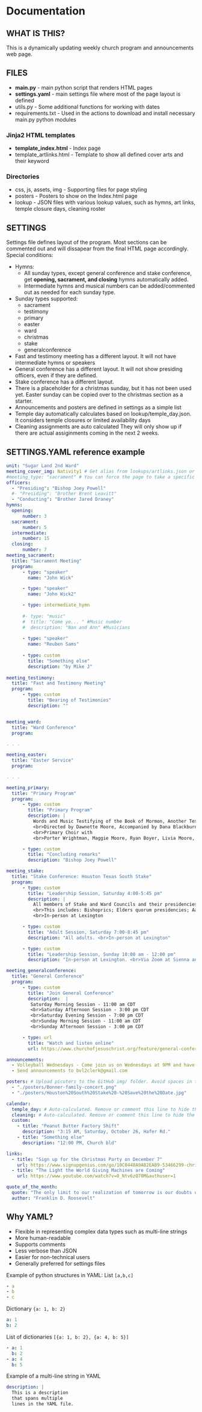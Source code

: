 # Documentation
## WHAT IS THIS?
This is a dynamically updating weekly church program and announcements web page.

## FILES
- **main.py** - main python script that renders HTML pages
- **settings.yaml** - main settings file where most of the page layout is defined
- utils.py - Some additional functions for working with dates
- requirements.txt - Used in the actions to download and install necessary main.py python modules  
### Jinja2 HTML templates
- **template_index.html** - Index page
- template_artlinks.html - Template to show all defined cover arts and their keyword
### Directories
- css, js, assets, img - Supporting files for page styling
- posters - Posters to show on the Index.html page
- lookup - JSON files with various lookup values, such as hymns, art links, temple closure days, cleaning roster

## SETTINGS
Settings file defines layout of the program. Most sections can be commented out and will dissapear from the final HTML page accordingly.  
Special conditions:
- Hymns:
  - All sunday types, except general conference and stake conference, get **opening, sacrament, and closing** hymns automatically added.
  - Intermediate hymns and musical numbers can be added/commented out as needed for each sunday type.
- Sunday types supported:
  - sacrament
  - testimony
  - primary
  - easter
  - ward
  - christmas
  - stake
  - generalconference
- Fast and testimony meeting has a different layout. It will not have intermediate hymns or speakers
- General conference has a different layout. It will not show presiding officers, even if they are defined.
- Stake conference has a different layout.
- There is a placeholder for a christmas sunday, but it has not been used yet. Easter sunday can be copied over to the christmas section as a starter.
- Announcements and posters are defined in settings as a simple list
- Temple day automatically calculates based on lookup/temple_day.json. It considers temple closures or limited availability days
- Cleaning assignments are auto calculated They will only show up if there are actual assiginments coming in the next 2 weeks.


## SETTINGS.YAML reference example
```yaml
unit: "Sugar Land 2nd Ward"
meeting_cover_img: Nativity1 # Get alias from lookups/artlinks.json or from the arlinks web page
#meeting_type: "sacrament" # You can force the page to take a specific layout independently from the Sunday type here. Acceptable values: sacrament, testimony, primary, easter, ward, christmas, stake, generalconference
officers:
  - "Presiding": "Bishop Joey Powell"
  #- "Presiding": "Brother Brent Leavitt"
  - "Conducting": "Brother Jared Draney"
hymns:
  opening:
      number: 3
  sacrament:
      number: 5
  intermediate:
      number: 15
  closing:
      number: 7
meeting_sacrament:
  title: "Sacrament Meeting"
  program:
      - type: "speaker"
        name: "John Wick"

      - type: "speaker"
        name: "John Wick2"

      - type: intermediate_hymn
    
      #- type: "music"
      #  title: "Come ye... " #Music number
      #  description: "Nan and Ann" #Musicians
    
      - type: "speaker"
        name: "Reuben Sams"
    
      - type: custom
        title: "Something else"
        description: "by Mike J"
        
meeting_testimony:
  title: "Fast and Testimony Meeting"
  program:
      - type: custom
        title: "Bearing of Testimonies"
        description: ""


meeting_ward:
  title: "Ward Conference"
  program:

. . .

meeting_easter:
  title: "Easter Service"
  program:

. . .

meeting_primary:
  title: "Primary Program"
  program:
      - type: custom
        title: "Primary Program"
        description: |
          Words and Music Testifying of the Book of Mormon, Another Testament of Jesus Christ
          <br>Directed by Dawnette Moore, Accompanied by Dana Blackburn
          <br>Primary Choir with
          <br>Porter Wrightman, Maggie Moore, Ryan Boyer, Livia Moore, Evangelina Garcia, Theodore Rellaford, Boston Robinson, Piper Wrightman, Bella Moore, Sebastian Garcia, Gresham Robinson, Eliza Moore, Leonor Chen, Ioanna Ozomah, Dylan Moore, Henrie Rellaford

      - type: custom
        title: "Concluding remarks"
        description: "Bishop Joey Powell"

meeting_stake:
  title: "Stake Conference: Houston Texas South Stake"
  program:
      - type: custom
        title: "Leadership Session, Saturday 4:00-5:45 pm"
        description: |
          All members of Stake and Ward Councils and their presidencies, secretaries, and clerks are invited to attend.
          <br>This includes: Bishoprics; Elders quorum presidencies; Aaronic Priesthood quorum and Young Women class advisers; Relief Society, Young Women, Primary and Sunday School presidencies, and secretaries.
          <br>In-person at Lexington

      - type: custom
        title: "Adult Session, Saturday 7:00-8:45 pm"
        description: "All adults. <br>In-person at Lexington"

      - type: custom
        title: "Leadership Session, Sunday 10:00 am - 12:00 pm"
        description: "In-person at Lexington. <br>Via Zoom at Sienna and Rosenberg buildings"

meeting_generalconference:
  title: "General Conference"
  program:
      - type: custom
        title: "Join General Conference"
        description:  |
         Saturday Morning Session - 11:00 am CDT
         <br>Saturday Afternoon Session - 3:00 pm CDT
         <br>Saturday Evening Session - 7:00 pm CDT
         <br>Sunday Morning Session - 11:00 am CDT
         <br>Sunday Afternoon Session - 3:00 pm CDT

      - type: url
        title: "Watch and listen online"
        url: https://www.churchofjesuschrist.org/feature/general-conference?lang=eng

announcements:
  - Volleyball Wednesdays - Come join us on Wednesdays at 9PM and have fun!!!
  - Send announcements to bvl2clerk@gmail.com

posters: # Upload picuters to the GitHub img/ folder. Avoid spaces in the filenames.
  - "./posters/Bonner-family-concert.png"
  - "./posters/Houston%20South%20Stake%20-%20Save%20the%20Date.jpg"

calendar:
  temple_day: # Auto-calculated. Remove or comment this line to hide the next Ward temple day
  cleaning: # Auto-calculated. Remove or comment this line to hide the building cleaning schedule
  custom:
    - title: "Peanut Butter Factory Shift"
      description: "3:15 AM, Saturday, October 26, Hafer Rd."
    - title: "Something else"
      description: "12:00 PM, Church bld"

links:
  - title: "Sign up for the Christmas Party on December 7"
    url: https://www.signupgenius.com/go/10C0448A9A82EAB9-53466299-christmas
  - title: "The Light the World Giving Machines are Coming"
    url: https://www.youtube.com/watch?v=0_Ntv6zQ70M&authuser=1

quote_of_the_month:
  quote: "The only limit to our realization of tomorrow is our doubts of today."
  author: "Franklin D. Roosevelt"
```

## Why YAML?
  - Flexible in representing complex data types such as multi-line strings
  - More human-readable
  - Supports comments
  - Less verbose than JSON
  - Easier for non-technical users
  - Generally preferred for settings files

Example of python structures in YAML:
List `[a,b,c]`
```yaml
- a
- b
- c
```
Dictionary `{a: 1, b: 2}`
```yaml
a: 1
b: 2
```
List of dictionaries `[{a: 1, b: 2}, {a: 4, b: 5}]`
```yaml
- a: 1
  b: 2
- a: 4
  b: 5
```
  
Example of a multi-line string in YAML
```yaml
description: |
  This is a description
  that spans multiple
  lines in the YAML file.
```
